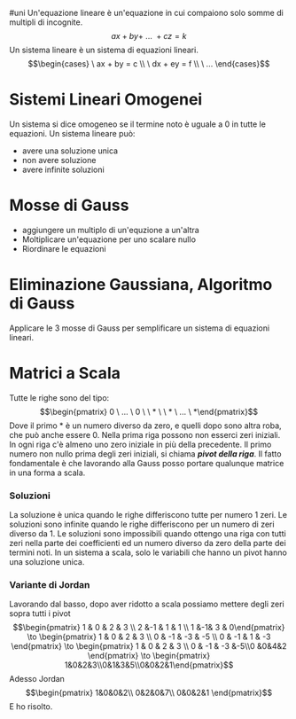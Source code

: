 #uni 
Un'equazione lineare è un'equazione in cui compaiono solo somme di multipli di incognite. $$ax + by +\ ...\ + cz = k$$ Un sistema lineare è un sistema di equazioni lineari. $$\begin{cases} \ ax + by = c \\ \ dx + ey = f \\ \ ... \end{cases}$$
# Sistemi Lineari Omogenei
Un sistema si dice omogeneo se il termine noto è uguale a $0$ in tutte le equazioni. Un sistema lineare può:
- avere una soluzione unica
- non avere soluzione
- avere infinite soluzioni
# Mosse di Gauss
- aggiungere un multiplo di un'equzione a un'altra
- Moltiplicare un'equazione per uno scalare nullo
- Riordinare le equazioni
# Eliminazione Gaussiana, Algoritmo di Gauss
Applicare le 3 mosse di Gauss per semplificare un sistema di equazioni lineari.
# Matrici a Scala
Tutte le righe sono del tipo: $$\begin{pmatrix} 0 \ ... \ 0 \ \ * \ \ * \ ... \ *\end{pmatrix}$$Dove il primo $*$ è un numero diverso da zero, e quelli dopo sono altra roba, che può anche essere $0$.
Nella prima riga possono non esserci zeri iniziali.
In ogni riga c'è almeno uno zero iniziale in più della precedente.
Il primo numero non nullo prima degli zeri iniziali, si chiama ___pivot della riga___.
Il fatto fondamentale è che lavorando alla Gauss posso portare qualunque matrice in una forma a scala.
### Soluzioni
La soluzione è unica quando le righe differiscono tutte per numero $1$ zeri.
Le soluzioni sono infinite quando le righe differiscono per un numero di zeri diverso da $1$.
Le soluzioni sono impossibili quando ottengo una riga con tutti zeri nella parte dei coefficienti ed un numero diverso da zero della parte dei termini noti.
In un sistema a scala, solo le variabili che hanno un pivot hanno una soluzione unica.
### Variante di Jordan
Lavorando dal basso, dopo aver ridotto a scala possiamo mettere degli zeri sopra tutti i pivot
$$\begin{pmatrix} 1 & 0 & 2 & 3 \\ 2 &-1 & 1 & 1 \\ 1 &-1& 3 & 0\end{pmatrix} \to \begin{pmatrix} 1 & 0 & 2 & 3 \\ 0 & -1 & -3 & -5 \\ 0 & -1 & 1 & -3 \end{pmatrix} \to \begin{pmatrix} 1 & 0 & 2 & 3 \\ 0 & -1 & -3 &-5\\0 &0&4&2 \end{pmatrix} \to \begin{pmatrix} 1&0&2&3\\0&1&3&5\\0&0&2&1\end{pmatrix}$$ Adesso Jordan $$\begin{pmatrix} 1&0&0&2\\ 0&2&0&7\\ 0&0&2&1 \end{pmatrix}$$E ho risolto.